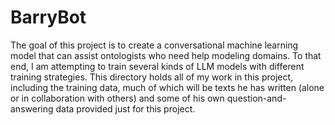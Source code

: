 # BarryBot
The goal of this project is to create a conversational machine learning model that can assist ontologists who need help modeling domains. To that end, I am attempting to train several kinds of LLM models with different training strategies.
This directory holds all of my work in this project, including the training data, much of which will be texts he has written (alone or in collaboration with others) and some of his own question-and-answering data provided just for this project.
